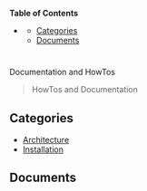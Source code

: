 <!-- START doctoc generated TOC please keep comment here to allow auto update -->
<!-- DON'T EDIT THIS SECTION, INSTEAD RE-RUN doctoc TO UPDATE -->
**Table of Contents**

- [](#)
  - [Categories](#categories)
  - [Documents](#documents)

<!-- END doctoc generated TOC please keep comment here to allow auto update -->

# 
Documentation and HowTos

> HowTos and Documentation


## Categories
- [Architecture](./Architecture/index.md)
- [Installation](./Installation/index.md)

## Documents
